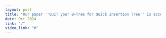 ```yaml
---
layout: post
title: "Our paper ''QuIT your B+Tree for Quick Insertion Tree'' is accepted for publication in EDBT 2025."
date: Oct 2024
link: "/"
video_link: "#"
---
```

